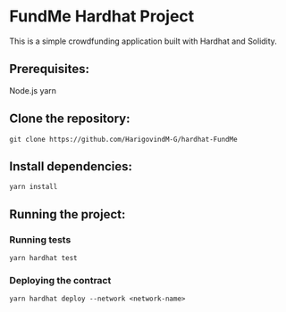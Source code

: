 # FundMe Hardhat Project

This is a simple crowdfunding application built with Hardhat and Solidity.


## Prerequisites:

Node.js 
yarn

## Clone the repository:

`git clone https://github.com/HarigovindM-G/hardhat-FundMe`

## Install dependencies:

`yarn install `

## Running the project:

### Running tests
`yarn hardhat test`

### Deploying the contract
`yarn hardhat deploy --network <network-name>`


